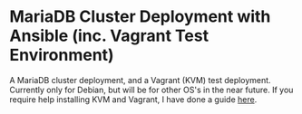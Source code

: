# MariaDB Cluster Deployment with Ansible (inc. Vagrant Test Environment)
A MariaDB cluster deployment, and a Vagrant (KVM) test deployment. Currently only for Debian, but will be for other OS's in the near future. If you require help installing KVM and Vagrant, I have done a guide [here](https://alexandermussell.com/kvm/vagrant/ubuntu18.04/virtualisation/2020/03/17/kvm-vagrant-environment.html).

